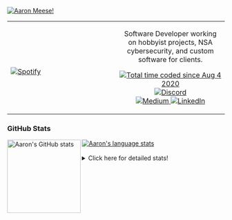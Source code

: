 [![Aaron Meese!](https://user-images.githubusercontent.com/17814535/88975338-a2aabf00-d27f-11ea-963f-8a19608716b4.png)](https://github.com/ajmeese7/readme-ascii "README ASCII")

<!-- Modified from project here: https://github.com/novatorem/novatorem -->
<table width="100%"> 
  <tr>
  <td width="50%">
      
&nbsp; <br> [![Spotify](https://ajmeese7.vercel.app/api/spotify)](https://open.spotify.com/user/ajmeese)

  </td>
  <td width="50%">
    <p align="center">
    Software Developer working on hobbyist projects, NSA cybersecurity, and custom software for clients.
    </p>
    <p align="center">
      <a href="https://wakatime.com/@f726891d-3b02-46cd-9b60-e8c59f9e2b14">
        <img src="https://wakatime.com/badge/user/f726891d-3b02-46cd-9b60-e8c59f9e2b14.svg" alt="Total time coded since Aug 4 2020" title="WakaTime" />
      </a>
      <a href="http://link.aaronmeese.com/discord">
        <img src="https://img.shields.io/badge/discord-ajmeese7%234835-369?style=flat-square&logo=discord&logoColor=white&color=purple" alt="Discord" title="Discord">
      </a>
      <br />
      <a href="https://link.aaronmeese.com/medium">
        <img src="https://img.shields.io/badge/medium-ajmeese7-1DB954?style=flat-square&logo=medium&logoColor=white" alt="Medium" title="Medium">
      </a>
      <a href="https://link.aaronmeese.com/linkedin">
        <img src="https://img.shields.io/badge/linkedIn-aaronmeese-1DB954?style=flat-square&logo=linkedin&logoColor=white&color=blue" alt="LinkedIn" title="LinkedIn">
      </a>
    </p>
  </td>

</table>

[//]: <> (The `&nbsp;` is to have Aphelion take up more space)

### GitHub Stats ###

<a href="https://profile-summary-for-github.com/user/ajmeese7">
  <img align="left" height="170px" src="https://github-readme-stats.vercel.app/api?username=ajmeese7&show_icons=true&line_height=27&count_private=true" alt="Aaron's GitHub stats"/>
  <img src="https://github-readme-stats.vercel.app/api/top-langs/?username=ajmeese7&hide_langs_below=5&layout=compact" alt="Aaron's language stats"/>
</a>

<br />
<br />
<details>
<summary>Click here for detailed stats!</summary>

### :zap: Recent Activity
<!--START_SECTION:activity-->
1. ❗️ Opened issue [#99](https://github.com/meese-enterprises/meeseOS/issues/99) in [meese-enterprises/meeseOS](https://github.com/meese-enterprises/meeseOS)
2. 🗣 Commented on [#41](https://github.com/os-js/osjs-filemanager-application/issues/41) in [os-js/osjs-filemanager-application](https://github.com/os-js/osjs-filemanager-application)
3. 🗣 Commented on [#40](https://github.com/os-js/osjs-gui/issues/40) in [os-js/osjs-gui](https://github.com/os-js/osjs-gui)
4. 🗣 Commented on [#39](https://github.com/os-js/osjs-filemanager-application/issues/39) in [os-js/osjs-filemanager-application](https://github.com/os-js/osjs-filemanager-application)
5. 🗣 Commented on [#40](https://github.com/os-js/osjs-gui/issues/40) in [os-js/osjs-gui](https://github.com/os-js/osjs-gui)
<!--END_SECTION:activity-->

### 🧐 Waka Stats
<!--START_SECTION:waka-->
![Code Time](http://img.shields.io/badge/Code%20Time-1%2C191%20hrs%2012%20mins-blue)

**🐱 My GitHub Data** 

> 🏆 1,023 Contributions in the Year 2022
 > 
> 📦 197.3 kB Used in GitHub's Storage 
 > 
> 💼 Opted to Hire
 > 
> 📜 76 Public Repositories 
 > 
> 🔑 30 Private Repositories  
 > 
**I'm an Early 🐤** 

```text
🌞 Morning    172 commits    █████░░░░░░░░░░░░░░░░░░░░   20.7% 
🌆 Daytime    318 commits    █████████░░░░░░░░░░░░░░░░   38.27% 
🌃 Evening    330 commits    ██████████░░░░░░░░░░░░░░░   39.71% 
🌙 Night      11 commits     ░░░░░░░░░░░░░░░░░░░░░░░░░   1.32%

```
📅 **I'm Most Productive on Sunday** 

```text
Monday       126 commits    ███░░░░░░░░░░░░░░░░░░░░░░   15.16% 
Tuesday      125 commits    ███░░░░░░░░░░░░░░░░░░░░░░   15.04% 
Wednesday    90 commits     ██░░░░░░░░░░░░░░░░░░░░░░░   10.83% 
Thursday     117 commits    ███░░░░░░░░░░░░░░░░░░░░░░   14.08% 
Friday       87 commits     ██░░░░░░░░░░░░░░░░░░░░░░░   10.47% 
Saturday     126 commits    ███░░░░░░░░░░░░░░░░░░░░░░   15.16% 
Sunday       160 commits    ████░░░░░░░░░░░░░░░░░░░░░   19.25%

```


📊 **This Week I Spent My Time On** 

```text
⌚︎ Time Zone: America/New_York

💬 Programming Languages: 
JavaScript               4 hrs 56 mins       ██████████████████████░░░   89.89% 
Bash                     24 mins             ██░░░░░░░░░░░░░░░░░░░░░░░   7.56% 
Text                     4 mins              ░░░░░░░░░░░░░░░░░░░░░░░░░   1.23% 
Other                    1 min               ░░░░░░░░░░░░░░░░░░░░░░░░░   0.47% 
Markdown                 1 min               ░░░░░░░░░░░░░░░░░░░░░░░░░   0.43%

🐱‍💻 Projects: 
aaronmeese.com           3 hrs 1 min         █████████████░░░░░░░░░░░░   52.59% 
osjs-filemanager-applicat1 hr 47 mins        ███████░░░░░░░░░░░░░░░░░░   31.24% 
osjs-gui                 42 mins             ███░░░░░░░░░░░░░░░░░░░░░░   12.38% 
bruteratel-patched       11 mins             ░░░░░░░░░░░░░░░░░░░░░░░░░   3.31% 
osjs-client              1 min               ░░░░░░░░░░░░░░░░░░░░░░░░░   0.48%

```

**I Mostly Code in JavaScript** 

```text
JavaScript               32 repos            ████████████░░░░░░░░░░░░░   49.23% 
HTML                     9 repos             ███░░░░░░░░░░░░░░░░░░░░░░   13.85% 
Python                   5 repos             ██░░░░░░░░░░░░░░░░░░░░░░░   7.69% 
Java                     4 repos             █░░░░░░░░░░░░░░░░░░░░░░░░   6.15% 
CSS                      3 repos             █░░░░░░░░░░░░░░░░░░░░░░░░   4.62%

```



 Last Updated on 12/08/2022 00:06:57 UTC
<!--END_SECTION:waka-->
</details>
